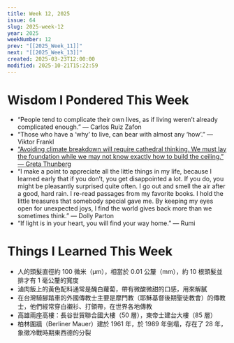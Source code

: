 ```yaml
---
title: Week 12, 2025
issue: 64
slug: 2025-week-12
year: 2025
weekNumber: 12
prev: "[[2025_Week_11]]"
next: "[[2025_Week_13]]"
created: 2025-03-23T12:00:00
modified: 2025-10-21T15:22:59
---
```


# Wisdom I Pondered This Week

* “People tend to complicate their own lives, as if living weren’t already complicated enough.” — Carlos Ruiz Zafon
* “Those who have a ‘why’ to live, can bear with almost any ‘how’.” — Viktor Frankl
* [“Avoiding climate breakdown will require cathedral thinking. We must lay the foundation while we may not know exactly how to build the ceiling.” — Greta Thunberg](https://www.theguardian.com/environment/2019/apr/23/greta-thunberg-full-speech-to-mps-you-did-not-act-in-time)
* “I make a point to appreciate all the little things in my life, because I learned early that if you don’t, you get disappointed a lot. If you do, you might be pleasantly surprised quite often. I go out and smell the air after a good, hard rain. I re-read passages from my favorite books. I hold the little treasures that somebody special gave me. By keeping my eyes open for unexpected joys, I find the world gives back more than we sometimes think.” — Dolly Parton
* “If light is in your heart, you will find your way home.” — Rumi

# Things I Learned This Week

* 人的頭髮直徑約 100 微米（μm），相當於 0.01 公釐（mm），約 10 根頭髮並排才有 1 毫公釐的寬度
* 滷肉飯上的黃色配料通常是醃白蘿蔔，帶有微酸微甜的口感，用來解膩
* 在台灣騎腳踏車的外國傳教士主要是摩門教（耶穌基督後期聖徒教會）的傳教士，他們經常穿白襯衫、打領帶，在世界各地傳教
* 高雄兩座高樓：長谷世貿聯合國大樓（50 層），東帝士建台大樓（85 層）
* 柏林圍牆（Berliner Mauer）建於 1961 年，於 1989 年倒塌，存在了 28 年，象徵冷戰時期東西德的分裂
